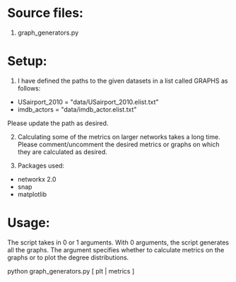 # Source files:
1. graph_generators.py 

# Setup:
1. I have defined the paths to the given datasets in a list called GRAPHS as follows:

- USairport_2010 = "data/USairport_2010.elist.txt"
- imdb_actors = "data/imdb_actor.elist.txt"

Please update the path as desired.

2. Calculating some of the metrics on larger networks takes a long time. Please comment/uncomment 
the desired metrics or graphs on which they are calculated as desired.

3. Packages used:
- networkx 2.0
- snap
- matplotlib

# Usage:
The script takes in 0 or 1 arguments. With 0 arguments, the script generates all the graphs.
The argument specifies whether to calculate metrics on the graphs or to plot the degree distributions.

python graph_generators.py [ plt | metrics ]
